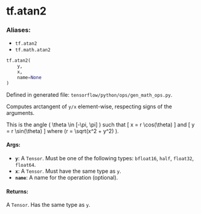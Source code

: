 <div itemscope itemtype="http://developers.google.com/ReferenceObject">
<meta itemprop="name" content="tf.atan2" />
</div>

# tf.atan2

### Aliases:

* `tf.atan2`
* `tf.math.atan2`

``` python
tf.atan2(
    y,
    x,
    name=None
)
```



Defined in generated file: `tensorflow/python/ops/gen_math_ops.py`.

Computes arctangent of `y/x` element-wise, respecting signs of the arguments.

This is the angle \( \theta \in [-\pi, \pi] \) such that
\[ x = r \cos(\theta) \]
and
\[ y = r \sin(\theta) \]
where \(r = \sqrt(x^2 + y^2) \).

#### Args:

* <b>`y`</b>: A `Tensor`. Must be one of the following types: `bfloat16`, `half`, `float32`, `float64`.
* <b>`x`</b>: A `Tensor`. Must have the same type as `y`.
* <b>`name`</b>: A name for the operation (optional).


#### Returns:

A `Tensor`. Has the same type as `y`.